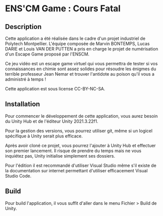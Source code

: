 # ENS'CM Game : Cours Fatal

## Description

Cette application a été réalisée dans le cadre d'un projet industriel de Polytech Montpellier. L'équipe composée de Marvin BONTEMPS, Lucas DARIE et Louis VAN DER PUTTEN a pris en charge le projet de numérisation d'un Escape Game proposé par l'ENSCM.

Ce jeu vidéo est un escape game virtuel qui vous permettra de tester si vos connaissances en chimie sont assez solides pour résoudre les énigmes du terrible professeur Jean Nemar et trouver l'antidote au poison qu'il vous a administré à temps !

Cette application est sous license CC-BY-NC-SA.

## Installation

Pour commencer le développement de cette application, vous aurez besoin du Unity Hub et de l'éditeur Unity 2021.3.22f1.

Pour la gestion des versions, vous pourrez utiliser git, même si un logicel spécifique à Unity serait plus efficace.

Après avoir cloné ce projet, vous pourrez l'ajouter à Unity Hub et effectuer son premier lancement. Il risque de prendre du temps mais ne vous inquiétez pas, Unity initialise simplement ses dossiers.

Pour l'édition il est recommandé d'utiliser Visual Studio même s'il existe de la documentation sur internet permettant d'utiliser efficacement Visual Studio Code.

## Build

Pour build l'application, il vous suffit d'aller dans le menu Fichier > Build de Unity.
